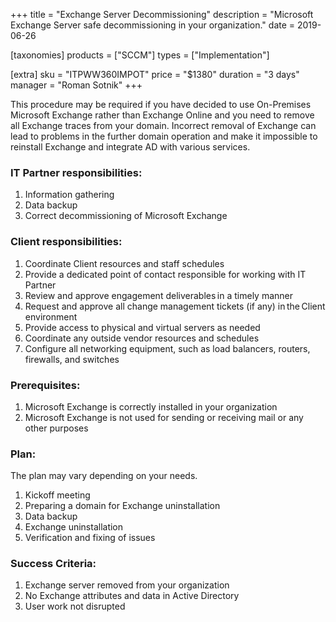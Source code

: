 +++
title = "Exchange Server Decommissioning"
description = "Microsoft Exchange Server safe decommissioning in your organization."
date = 2019-06-26

[taxonomies]
products = ["SCCM"]
types = ["Implementation"]

[extra]
sku = "ITPWW360IMPOT"
price = "$1380"
duration = "3 days"
manager = "Roman Sotnik"
+++

This procedure may be required if you have decided to use On-Premises
Microsoft Exchange rather than Exchange Online and you need to remove
all Exchange traces from your domain. Incorrect removal of Exchange can
lead to problems in the further domain operation and make it impossible
to reinstall Exchange and integrate AD with various services.

### IT Partner responsibilities:

1.  Information gathering
2.  Data backup
3.  Correct decommissioning of Microsoft Exchange

### Client responsibilities:

1.  Coordinate Client resources and staff schedules
2.  Provide a dedicated point of contact responsible for working with IT
    Partner
3.  Review and approve engagement deliverables in a timely manner
4.  Request and approve all change management tickets (if any)
    in the Client environment
5.  Provide access to physical and virtual servers as needed
6.  Coordinate any outside vendor resources and schedules
7.  Configure all networking equipment, such as load balancers, routers,
    firewalls, and switches

### Prerequisites:

1.  Microsoft Exchange is correctly installed in your organization
2.  Microsoft Exchange is not used for sending or receiving mail or
    any other purposes

### Plan:

The plan may vary depending on your needs.

1.  Kickoff meeting
2.  Preparing a domain for Exchange uninstallation
3.  Data backup
4.  Exchange uninstallation
5.  Verification and fixing of issues

### Success Criteria:

1.  Exchange server removed from your organization
2.  No Exchange attributes and data in Active Directory
3.  User work not disrupted
